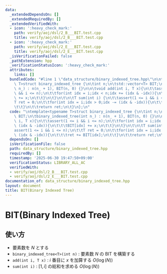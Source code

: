 ```yaml
---
data:
  _extendedDependsOn: []
  _extendedRequiredBy: []
  _extendedVerifiedWith:
  - icon: ':heavy_check_mark:'
    path: verify/aoj/dsl/2_B___BIT.test.cpp
    title: verify/aoj/dsl/2_B___BIT.test.cpp
  - icon: ':heavy_check_mark:'
    path: verify/aoj/dsl/2_E___BIT.test.cpp
    title: verify/aoj/dsl/2_E___BIT.test.cpp
  _isVerificationFailed: false
  _pathExtension: hpp
  _verificationStatusIcon: ':heavy_check_mark:'
  attributes:
    links: []
  bundledCode: "#line 1 \"data_structure/binary_indexed_tree.hpp\"\n\ntemplate<typename\
    \ T>struct binary_indexed_tree {\n\tint n;\n\tstd::vector<T> BIT;\n\tbinary_indexed_tree(int\
    \ n_) : n(n_ + 1), BIT(n, 0) {}\n\n\tvoid add(int i, T x){\n\t\tassert(1 <= i\
    \ && i <= n);\n\t\tfor(int idx = i;idx < n;idx += (idx & -idx)){\n\t\t\tBIT[idx]\
    \ += x;\n\t\t}\n\t}\n\t\n\tT sum(int i) {\n\t\tassert(1 <= i && i <= n);\n\t\t\
    T ret = 0;\n\t\tfor(int idx = i;idx > 0;idx -= (idx & -idx)){\n\t\t\tret += BIT[idx];\n\
    \t\t}\n\t\treturn ret;\n\t}\n};\n"
  code: "\ntemplate<typename T>struct binary_indexed_tree {\n\tint n;\n\tstd::vector<T>\
    \ BIT;\n\tbinary_indexed_tree(int n_) : n(n_ + 1), BIT(n, 0) {}\n\n\tvoid add(int\
    \ i, T x){\n\t\tassert(1 <= i && i <= n);\n\t\tfor(int idx = i;idx < n;idx +=\
    \ (idx & -idx)){\n\t\t\tBIT[idx] += x;\n\t\t}\n\t}\n\t\n\tT sum(int i) {\n\t\t\
    assert(1 <= i && i <= n);\n\t\tT ret = 0;\n\t\tfor(int idx = i;idx > 0;idx -=\
    \ (idx & -idx)){\n\t\t\tret += BIT[idx];\n\t\t}\n\t\treturn ret;\n\t}\n};\n"
  dependsOn: []
  isVerificationFile: false
  path: data_structure/binary_indexed_tree.hpp
  requiredBy: []
  timestamp: '2025-06-30 19:47:50+09:00'
  verificationStatus: LIBRARY_ALL_AC
  verifiedWith:
  - verify/aoj/dsl/2_B___BIT.test.cpp
  - verify/aoj/dsl/2_E___BIT.test.cpp
documentation_of: data_structure/binary_indexed_tree.hpp
layout: document
title: BIT(Binary Indexed Tree)
---
```


# BIT(Binary Indexed Tree)

## 使い方

- 要素数を $N$ とする
- ``binary_indexed_tree<T>(int n)`` : 要素数 $N$ の BIT を構築する
- ``add(int i, T x)`` : $i$ 番目に $x$ を加算する $O(\log(N))$
- ``sum(int i)`` : $[1, i]$ の総和を求める $O(\log(N))$
